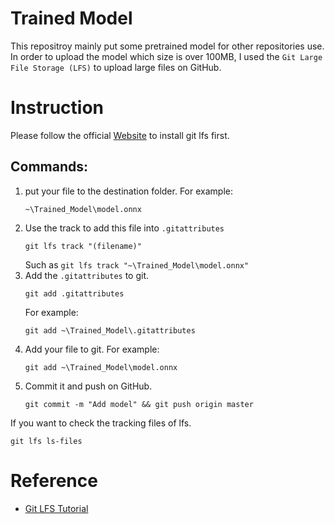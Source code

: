 # Trained Model

This repositroy mainly put some pretrained model for other repositories use.
In order to upload the model which size is over 100MB, I used the `Git Large File Storage (LFS)` to upload large files on GitHub.

# Instruction

Please follow the official [Website](https://git-lfs.github.com./) to install git lfs first. 

## Commands:

1. put your file to the destination folder. 
   For example:
   ```
   ~\Trained_Model\model.onnx
   ```
2. Use the track to add this file into `.gitattributes`
   ```
   git lfs track "(filename)"
   ```
    Such as `git lfs track "~\Trained_Model\model.onnx"`
3. Add the `.gitattributes` to git.
   ```
   git add .gitattributes
   ```
   For example:
   ```
   git add ~\Trained_Model\.gitattributes
   ```
4. Add your file to git.
   For example:
   ```
   git add ~\Trained_Model\model.onnx
   ```
5. Commit it and push on GitHub.
   ```
   git commit -m "Add model" && git push origin master
   ```

If you want to check the tracking files of lfs.
```
git lfs ls-files
```

# Reference

- [Git LFS Tutorial](https://github.com/git-lfs/git-lfs/wiki/Tutorial)